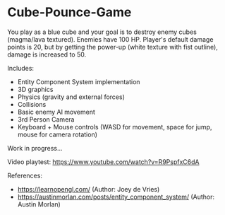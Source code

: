 # Cube-Pounce-Game

You play as a blue cube and your goal is to destroy enemy cubes (magma/lava textured). Enemies have 100 HP. Player's default damage points is 20, but by getting the power-up (white texture with fist outline), damage is increased to 50.

Includes:
- Entity Component System implementation
- 3D graphics
- Physics (gravity and external forces)
- Collisions
- Basic enemy AI movement
- 3rd Person Camera
- Keyboard + Mouse controls (WASD for movement, space for jump, mouse for camera rotation)

Work in progress...

Video playtest: https://www.youtube.com/watch?v=R9PspfxC6dA

References:
- https://learnopengl.com/  (Author: Joey de Vries)
- https://austinmorlan.com/posts/entity_component_system/  (Author: Austin Morlan)
